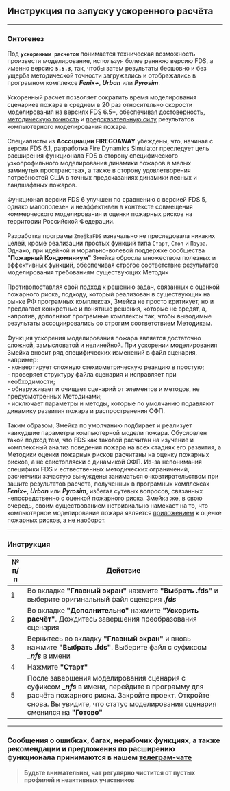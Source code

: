 ## Инструкция по запуску ускоренного расчёта

---

### Онтогенез

Под **`ускоренным расчетом`** понимается техническая возможность произвести моделирование, используя более раннюю версию FDS, а именно версию **`5.5.3`**, так, чтобы затем результаты бесшовно и без ущерба методической точности загружались и отображались в програмном комплексе ***Fenix+***, ***Urban*** или ***Pyrosim***.<br><br> Ускоренный расчет позволяет сократить время моделирования сценариев пожара в среднем в 20 раз относительно скорости моделирования на версиях FDS 6.5+, обеспечивая <ins>достоверность</ins>, <ins>методическую точность</ins> и <ins>предсказательную силу</ins> результатов компьютерного моделирования пожара.<br><br> Специалисты из **Ассоциации FIREGOAWAY** убеждены, что, начиная с версии FDS 6.1, разработка Fire Dynamics Simulator преследует цель расширения функционала FDS в сторону специфического узкопрофильного моделирования динамики пожаров в малых замкнутых пространствах, а также в сторону удовлетворения потребностей США в точных предсказаниях динамики лесных и ландшафтных пожаров.<br><br> Функционал версии FDS 6 улучшен по сравнению с версией FDS 5, однако малополезен и неэффективен в контексте совмещения коммерческого моделирования и оценки пожарных рисков на территории Российской Федерации.<br><br>Разработка програмы `ZmejkaFDS` изначально не преследовала никаких целей, кроме реализации простых функций типа `Старт`, `Стоп` и `Пауза`. Однако, при идейной и морально-волевой поддержке сообщества **"Пожарный Кондоминиум"** Змейка обросла множеством полезных и эффективных функций, обеспечивая строгое соответствие результатов моделирования требованиям существующих Методик<br><br>Противопоставляя свой подход к решению задач, связанных с оценкой пожарного риска, подходу, который реализован в существующих на рынке РФ програмных комплексах, Змейка не просто критикует, но и предлагает конкретные и понятные решения, которые не вредят, а, напротив, дополняют програмные комплексы так, чтобы выводимые результаты ассоциировались со строгим соответствием Методикам.<br><br>Функция ускорения моделирования пожара является достаточно сложной, замысловатой и нелинейной. При ускорении моделирования Змейка вносит ряд специфических изменений в файл сценария, например:<br>- конвертирует сложную стехиометрическую реакцию в простую;<br>- проверяет структуру файла сценария и исправляет при необходимости;<br>- обнаруживает и очищает сценарий от элементов и методов, не предусмотренных Методиками;<br>- исключает параметры и методы, которые по умолчанию подавляют динамику развития пожара и распространения ОФП.<br><br>Таким образом, Змейка по умолчанию подбирает и реализует наихудшие параметры компьютерной модели пожара. Обусловлен такой подход тем, что FDS как таковой расчитан на изучение и комплексный анализ поведения пожара на всех стадиях его развития, а Методики оценки пожарных рисков расчитаны на оценку пожарных рисков, а не свистопляски с динамикой ОФП. Из-за непонимания специфики FDS и ествественных методических ограничений, расчетчики зачастую вынуждены заниматься очковтирательством при защите результатов расчета, полученных в програмных комплексах ***Fenix+***, ***Urban*** или ***Pyrosim***, избегая сутевых вопросов, связанных непосредственно с оценкой пожарного риска. Змейка же, в свою очередь, своим существованием нетривиально намекает на то, что компьютерное моделирование пожара является <ins>приложением</ins> к оценке пожарных рисков, <ins>а не наоборот</ins>.

---

### Инструкция

|	№ п/п	|	Действие	|
|---------|---------|
|	1	|	Во вкладке **"Главный экран"** нажмите **"Выбрать .fds"** и выберите оригинальный файл сценария ***.fds***	|
|	2	|	Во вкладке **"Дополнительно"** нажмите **"Ускорить расчёт"**. Дождитесь завершения преобразования сценария	|
|	3	|	Вернитесь во вкладку **"Главный экран"** и вновь нажмите **"Выбрать .fds"**. Выберите файл с суфиксом ***_nfs*** в имени	|
|	4	|	Нажмите **"Старт"**	|
|	5	|	После завершения моделирования сценария с суфиксом ***_nfs*** в имени, перейдите в программу для расчёта пожарного риска. Закройте проект. Откройте снова. Вы увидите, что статус моделирования сценария сменился на **"Готово"**	|

---

### Сообщения о ошибках, багах, нерабочих функциях, а также рекомендации и предложения по расширению функционала принимаются в нашем [**телеграм-чате**](https://t.me/+LdZFKLaDjIA1YWVi)
>**Будьте внимательны, чат регулярно чистится от пустых профилей и неактивных участников**